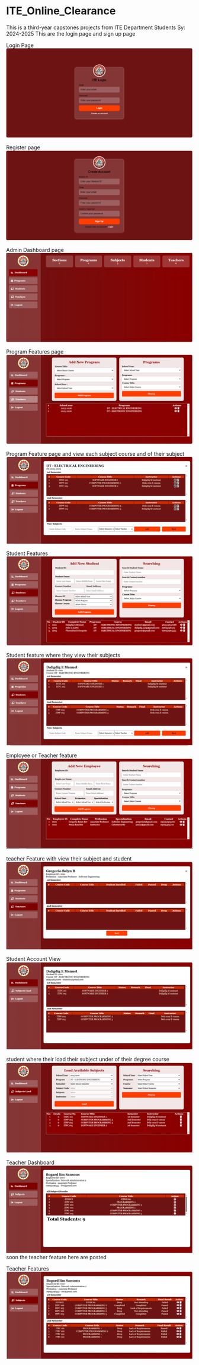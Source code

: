 # ITE_Online_Clearance

This is a third-year capstones projects from ITE Department Students
Sy: 2024-2025
This are the login page and sign up page

Login Page
![alt text](doc/image-1.png)

Register page
![alt text](doc/image-2.png)

Admin Dashboard page
![alt text](doc/image-3.png)

Program Features page
![alt text](doc/image-4.png)

Program Feature page and view each subject course and of their subject
![alt text](doc/image-5.png)

Student Features
![alt text](doc/image-6.png)

Student feature where they view their subjects
![alt text](doc/image-7.png)

Employee or Teacher feature
![alt text](doc/image-8.png)

teacher Feature with view their subject and student
![alt text](doc/image-9.png)

Student Account View
![alt text](doc/image-10.png)

student where their load their subject under of their degree course
![alt text](doc/image-11.png)

Teacher Dashboard
![alt text](doc/image12.png)
soon the teacher feature here are posted

Teacher Features
![alt text](doc/image-13.png)

<!-- ..... -->
